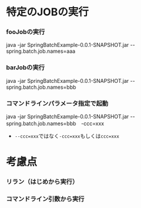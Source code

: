 # 特定のJOBの実行

### fooJobの実行
java -jar SpringBatchExample-0.0.1-SNAPSHOT.jar --spring.batch.job.names=aaa

### barJobの実行
java -jar SpringBatchExample-0.0.1-SNAPSHOT.jar --spring.batch.job.names=bbb

### コマンドラインパラメータ指定で起動
java -jar SpringBatchExample-0.0.1-SNAPSHOT.jar --spring.batch.job.names=bbb　-ccc=xxx

- ``--ccc=xxx``ではなく``-ccc=xxx``もしくは``ccc=xxx``

# 考慮点
### リラン（はじめから実行）

### コマンドライン引数から実行

